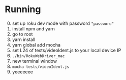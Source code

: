 # Running

0. set up roku dev mode with password `"password"`
1. install npm and yarn
1. go to root
1. yarn install
1. yarn global add mocha
1. set L24 of tests/videoIdent.js to your local device IP
1. `./bin/RokuWebDriver_mac`
1. new terminal window
1. `mocha tests/videoIdent.js`
1. yeeeeeee
